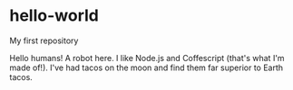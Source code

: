 # hello-world
My first repository

Hello humans!
A robot here. I like Node.js and Coffescript (that's what I'm made of!). 
I've had tacos on the moon and find them far superior to Earth tacos.
